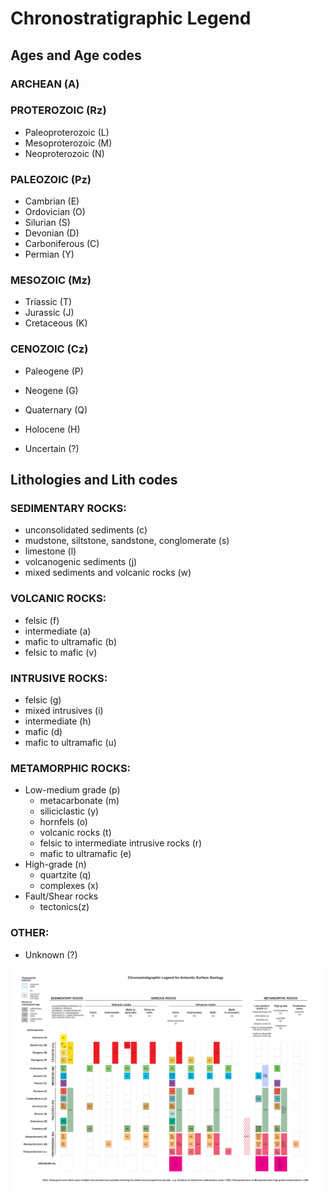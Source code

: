 # Chronostratigraphic Legend

## Ages and Age codes

### ARCHEAN (A)

### PROTEROZOIC (Rz)
- Paleoproterozoic (L)
- Mesoproterozoic (M)
- Neoproterozoic (N)

### PALEOZOIC (Pz)
- Cambrian (E)
- Ordovician (O)
- Silurian (S)
- Devonian (D)
- Carboniferous (C)
- Permian (Y)

### MESOZOIC (Mz)
- Triassic (T)
- Jurassic (J)
- Cretaceous (K)

### CENOZOIC (Cz)
- Paleogene (P)
- Neogene (G)
- Quaternary (Q)

- Holocene (H)
- Uncertain (?)

## Lithologies and Lith codes

### SEDIMENTARY ROCKS: 
- unconsolidated sediments (c)
- mudstone, siltstone, sandstone, conglomerate (s)
- limestone (l)
- volcanogenic sediments (j)
- mixed sediments and volcanic rocks (w)

### VOLCANIC ROCKS: 
- felsic (f)
- intermediate (a)
- mafic to ultramafic (b)
- felsic to mafic (v)

### INTRUSIVE ROCKS: 
- felsic (g)
- mixed intrusives (i)
- intermediate (h)
- mafic (d)
- mafic to ultramafic (u)

### METAMORPHIC ROCKS: 
- Low-medium grade (p)
    - metacarbonate (m)
    - siliciclastic (y)
    - hornfels (o)
    - volcanic rocks (t)
    - felsic to intermediate intrusive rocks (r)
    - mafic to ultramafic (e)
- High-grade (n)
    - quartzite (q)
    - complexes (x)
- Fault/Shear rocks
  - tectonics(z)

### OTHER: 
- Unknown (?)

![](assets/legend_202208.png)
